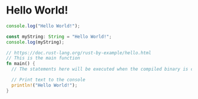 # Hello World!

```javascript
console.log("Hello World!");
```

```typescript
const myString: String = "Hello World!";
console.log(myString);
```

```rust
// https://doc.rust-lang.org/rust-by-example/hello.html
// This is the main function
fn main() {
  // The statements here will be executed when the compiled binary is called

  // Print text to the console
  println!("Hello World!");
}
```
